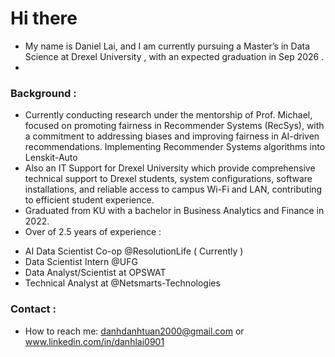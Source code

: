 # Hi there 
* My name is Daniel Lai, and I am currently pursuing a Master’s in Data Science at Drexel University , with an expected graduation in Sep 2026 .
* 
### Background :
- Currently conducting research under the mentorship of Prof. Michael, focused on promoting fairness in Recommender Systems (RecSys), with a commitment to addressing biases and improving fairness in AI-driven recommendations. Implementing Recommender Systems algorithms into Lenskit-Auto
- Also an IT Support for Drexel University which provide comprehensive technical support to Drexel students,  system configurations, software installations, and reliable access to campus Wi-Fi and LAN, contributing to efficient student experience.
- Graduated from KU with a bachelor in Business Analytics and Finance in 2022.
- Over of 2.5 years of experience :
* AI Data Scientist Co-op @ResolutionLife ( Currently ) 
* Data Scientist Intern @UFG
* Data Analyst/Scientist at OPSWAT 
* Technical Analyst at @Netsmarts-Technologies
### Contact : 
- How to reach me: danhdanhtuan2000@gmail.com  or www.linkedin.com/in/danhlai0901


